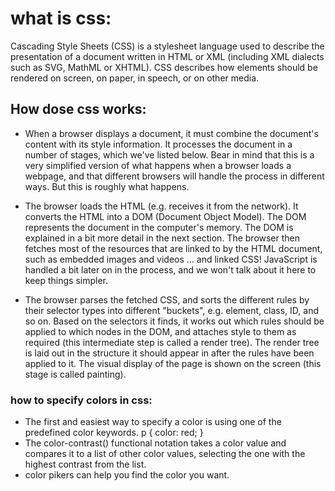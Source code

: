 
# what is css:
 Cascading Style Sheets (CSS) is a stylesheet language used to describe the presentation of a document written in HTML or XML (including XML dialects such as SVG, MathML or XHTML). CSS describes how elements should be rendered on screen, on paper, in speech, or on other media.
 ## How dose css works:
 - When a browser displays a document, it must combine the document's content with its style information. It processes the document in a number of stages, which we've listed below. Bear in mind that this is a very simplified version of what happens when a browser loads a webpage, and that different browsers will handle the process in different ways. But this is roughly what happens.

- The browser loads the HTML (e.g. receives it from the network).
It converts the HTML into a DOM (Document Object Model). The DOM represents the document in the computer's memory. The DOM is explained in a bit more detail in the next section.
The browser then fetches most of the resources that are linked to by the HTML document, such as embedded images and videos ... and linked CSS! JavaScript is handled a bit later on in the process, and we won't talk about it here to keep things simpler.

- The browser parses the fetched CSS, and sorts the different rules by their selector types into different "buckets", e.g. element, class, ID, and so on. Based on the selectors it finds, it works out which rules should be applied to which nodes in the DOM, and attaches style to them as required (this intermediate step is called a render tree).
The render tree is laid out in the structure it should appear in after the rules have been applied to it.
The visual display of the page is shown on the screen (this stage is called painting).

### how to specify colors in css:
- The first and easiest way to specify a color is using one of the  predefined color keywords. 
p {
  color: red;
}
 - The color-contrast() functional notation takes a color value and compares it to a list of other color values, selecting the one with the highest contrast from the list.
- color pikers can help you find the color you want.